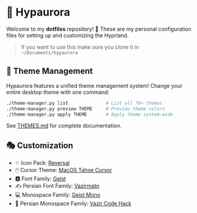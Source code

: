 # 🌌 Hypaurora

Welcome to my **dotfiles** repository! 🎉 These are my personal configuration files for setting up and customizing the Hyprland.

> If you want to use this make sure you clone it in `~/Documents/hypaurora`

## 🎨 Theme Management

Hypaurora features a unified theme management system! Change your entire desktop theme with one command:

```bash
./theme-manager.py list              # List all 70+ themes
./theme-manager.py preview THEME     # Preview theme colors
./theme-manager.py apply THEME       # Apply theme system-wide
```

See [THEMES.md](docs/THEMES.md) for complete documentation.

## 🎭 Customization

- ✨ Icon Pack: [Reversal](https://github.com/yeyushengfan258/Reversal-icon-theme)
- 🖱️ Cursor Theme: [MacOS Tahoe Cursor](https://www.gnome-look.org/p/2300466)
- 🅰️ Font Family: [Geist](https://vercel.com/font)
- ✍️ Persian Font Family: [Vazirmatn](https://rastikerdar.github.io/vazirmatn/en)
- 💻 Monospace Family: [Geist Mono](https://vercel.com/font)
- 📜 Persian Monospace Family: [Vazir Code Hack](https://github.com/rastikerdar/vazir-code-font)
